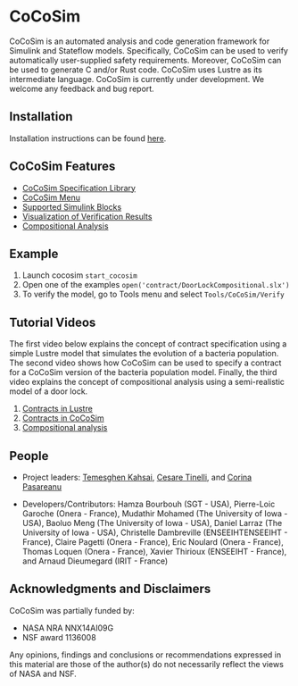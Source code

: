 
# CoCoSim

CoCoSim is an automated analysis and code generation framework for
Simulink and Stateflow models. Specifically, CoCoSim can be used to
verify automatically user-supplied safety requirements. Moreover,
CoCoSim can be used to generate C and/or Rust code. CoCoSim uses
Lustre as its intermediate language. CoCoSim is currently under
development. We welcome any feedback and bug report.

## Installation

Installation instructions can be found [here](https://github.com/coco-team/cocoSim2/blob/master/doc/installation.md).

## CoCoSim Features

+ [CoCoSim Specification Library](https://github.com/coco-team/cocoSim2/blob/master/doc/specificationLibrary.md)
+ [CoCoSim Menu](https://github.com/coco-team/cocoSim2/blob/master/doc/menu.md)
+ [Supported Simulink Blocks](https://github.com/coco-team/ir2lustre/wiki/JSON-Intermediate-Representation-of-CoCoSim-to-Lustre-Programs#a-list-of-supported-simulink-blocks)
+ [Visualization of Verification Results](https://github.com/coco-team/cocoSim2/blob/master/doc/verificationVisualization.md)
+ [Compositional Analysis](https://github.com/coco-team/cocoSim2/blob/master/doc/compositionalAnalysis.md)

## Example

1. Launch cocosim `start_cocosim`
2. Open one of the examples ```open('contract/DoorLockCompositional.slx')```
3. To verify the model, go to Tools menu and select ```Tools/CoCoSim/Verify```

## Tutorial Videos

The first video below explains the concept of contract specification using a simple Lustre model that simulates the evolution of a bacteria population. The second video shows how CoCoSim can be used to specify a contract for a CoCoSim version of the bacteria population model. Finally, the third video explains the concept of compositional analysis using a semi-realistic model of a door lock.

1. [Contracts in Lustre](http://milner.cs.uiowa.edu/cocosim/1_contracts_kind2.mp4)
2. [Contracts in CoCoSim](http://milner.cs.uiowa.edu/cocosim/2_contracts_simulink.mp4)
3. [Compositional analysis](http://milner.cs.uiowa.edu/cocosim/3_compositional_analysis.mp4)

## People

* Project leaders: [Temesghen Kahsai](http://www.lememta.info/),
  [Cesare Tinelli](http://homepage.cs.uiowa.edu/~tinelli/), and
  [Corina Pasareanu](https://ti.arc.nasa.gov/profile/pcorina/)

* Developers/Contributors: Hamza Bourbouh (SGT - USA), Pierre-Loic Garoche (Onera - France),
  Mudathir Mohamed (The University of Iowa - USA), Baoluo Meng (The University of Iowa - USA),
  Daniel Larraz (The University of Iowa - USA), Christelle Dambreville (ENSEEIHTENSEEIHT - France),
  Claire Pagetti (Onera - France), Eric Noulard (Onera - France), Thomas Loquen (Onera - France),
  Xavier Thirioux (ENSEEIHT - France), and Arnaud Dieumegard (IRIT - France)


## Acknowledgments and Disclaimers

CoCoSim was partially funded by:

   * NASA NRA NNX14AI09G
   * NSF award 1136008

Any opinions, findings and conclusions or recommendations expressed in
this material are those of the author(s) do not necessarily
reflect the views of NASA and NSF.
